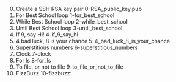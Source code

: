 0. Create a SSH RSA key pair
0-RSA_public_key.pub
1. For Best School loop
1-for_best_school
2. While Best School loop
2-while_best_school
3. Until Best School loop
3-until_best_school
4. If 9, say Hi!
4-if_9_say_hi
5. 4 bad luck, 8 is your chance
5-4_bad_luck_8_is_your_chance
6. Superstitious numbers
6-superstitious_numbers
7. Clock
7-clock
8. For ls
8-for_ls
9. To file, or not to file
9-to_file_or_not_to_file
10. FizzBuzz
10-fizzbuzz:
